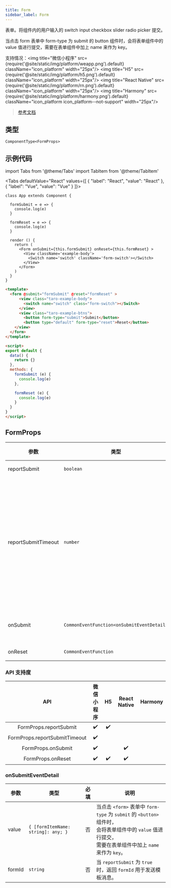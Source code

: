 ```yaml
---
title: Form
sidebar_label: Form
---
```


表单。将组件内的用户输入的 switch input checkbox slider radio picker 提交。

当点击 form 表单中 form-type 为 submit 的 button 组件时，会将表单组件中的 value 值进行提交，需要在表单组件中加上 name 来作为 key。

支持情况：<img title="微信小程序" src={require('@site/static/img/platform/weapp.png').default} className="icon_platform" width="25px"/> <img title="H5" src={require('@site/static/img/platform/h5.png').default} className="icon_platform" width="25px"/> <img title="React Native" src={require('@site/static/img/platform/rn.png').default} className="icon_platform" width="25px"/> <img title="Harmony" src={require('@site/static/img/platform/harmony.png').default} className="icon_platform icon_platform--not-support" width="25px"/>

> [参考文档](https://developers.weixin.qq.com/miniprogram/dev/component/form.html)

## 类型

```tsx
ComponentType<FormProps>
```

## 示例代码

import Tabs from '@theme/Tabs'
import TabItem from '@theme/TabItem'

<Tabs
  defaultValue="React"
  values={[
  {
    "label": "React",
    "value": "React"
  },
  {
    "label": "Vue",
    "value": "Vue"
  }
]}>
<TabItem value="React">

```tsx
class App extends Component {

  formSubmit = e => {
    console.log(e)
  }

  formReset = e => {
    console.log(e)
  }

  render () {
    return (
      <Form onSubmit={this.formSubmit} onReset={this.formReset} >
        <View className='example-body'>
          <Switch name='switch' className='form-switch'></Switch>
        </View>
      </Form>
    )
  }
}
```
</TabItem>
<TabItem value="Vue">

```html
<template>
  <form @submit="formSubmit" @reset="formReset" >
      <view class="taro-example-body">
        <switch name="switch" class="form-switch"></Switch>
      </view>
      <view class="taro-example-btns">
        <button form-type="submit">Submit</button>
        <button type="default" form-type="reset">Reset</button>
    </view>
  </form>
</template>

<script>
export default {
  data() {
    return {}
  },
  methods: {
    formSubmit (e) {
      console.log(e)
    },

    formReset (e) {
      console.log(e)
    }
  }
}
</script>
```
</TabItem>
</Tabs>

## FormProps

| 参数 | 类型 | 默认值 | 必填 | 说明 |
| --- | --- | :---: | :---: | --- |
| reportSubmit | `boolean` | `false` | 否 | 是否返回 `formId` 用于发送模板消息。 |
| reportSubmitTimeout | `number` | `0` | 否 | 等待一段时间（毫秒数）以确认 `formId` 是否生效。<br />如果未指定这个参数，`formId` 有很小的概率是无效的（如遇到网络失败的情况）。<br />指定这个参数将可以检测 `formId` 是否有效，<br />以这个参数的时间作为这项检测的超时时间。<br />如果失败，将返回 `requestFormId:fail` 开头的 `formId`。 |
| onSubmit | `CommonEventFunction<onSubmitEventDetail>` |  | 否 | 携带 form 中的数据触发 submit 事件<br />event.detail = { value : {'name': 'value'} , formId: '' } |
| onReset | `CommonEventFunction` |  | 否 | 表单重置时会触发 reset 事件 |

### API 支持度

| API | 微信小程序 | H5 | React Native | Harmony |
| :---: | :---: | :---: | :---: | :---: |
| FormProps.reportSubmit | ✔️ | ✔️ |  |  |
| FormProps.reportSubmitTimeout | ✔️ |  |  |  |
| FormProps.onSubmit | ✔️ |  | ✔️ |  |
| FormProps.onReset | ✔️ | ✔️ | ✔️ |  |

### onSubmitEventDetail

| 参数 | 类型 | 必填 | 说明 |
| --- | --- | :---: | --- |
| value | `{ [formItemName: string]: any; }` | 否 | 当点击 `<form>` 表单中 `form-type` 为 `submit` 的 `<button>` 组件时，<br />会将表单组件中的 `value` 值进行提交，<br />需要在表单组件中加上 `name` 来作为 `key`。 |
| formId | `string` | 否 | 当 `reportSubmit` 为 `true` 时，返回 `formId` 用于发送模板消息。 |
